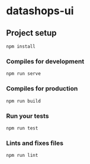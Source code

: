 # datashops-ui

## Project setup
```
npm install
```

### Compiles for development
```
npm run serve
```

### Compiles for production
```
npm run build
```

### Run your tests
```
npm run test
```

### Lints and fixes files
```
npm run lint
```
